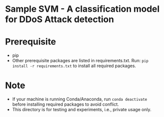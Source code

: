 # Sample SVM - A classification model for DDoS Attack detection

# Prerequisite
- pip
- Other prerequisite packages are listed in requirements.txt. Run: ```pip install -r requirements.txt``` to install all required packages.

# Note
- If your machine is running Conda/Anaconda, run ```conda deactivate``` before installing required packages to avoid conflict.
- This directory is for testing and experiments, i.e., private usage only.

